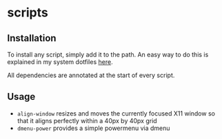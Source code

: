 # scripts

## Installation

To install any script, simply add it to the path.
An easy way to do this is explained in my system dotfiles [here](https://github.com/arnavcs/dotfiles).

All dependencies are annotated at the start of every script.

## Usage

* `align-window` resizes and moves the currently focused X11 window so that it aligns perfectly within a 40px by 40px grid
* `dmenu-power` provides a simple powermenu via dmenu

